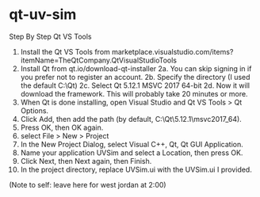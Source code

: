 # qt-uv-sim

Step By Step Qt VS Tools

1. Install the Qt VS Tools from marketplace.visualstudio.com/items?itemName=TheQtCompany.QtVisualStudioTools
2. Install Qt from qt.io/download-qt-installer
  2a. You can skip signing in if you prefer not to register an account.
  2b. Specify the directory (I used the default C:\Qt)
  2c. Select Qt 5.12.1 MSVC 2017 64-bit
  2d. Now it will download the framework. This will probably take 20 minutes or more.
3. When Qt is done installing, open Visual Studio and Qt VS Tools > Qt Options.
4. Click Add, then add the path (by default, C:\Qt\5.12.1\msvc2017_64).
5. Press OK, then OK again.
6. select File > New > Project
7. In the New Project Dialog, select Visual C++, Qt, Qt GUI Application.
8. Name your application UVSim and select a Location, then press OK.
9. Click Next, then Next again, then Finish.
10. In the project directory, replace UVSim.ui with the UVSim.ui I provided.

(Note to self: leave here for west jordan at 2:00)
